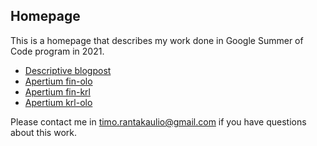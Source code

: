 ## Homepage

This is a homepage that describes my work done in Google Summer of Code program in 2021. 

- [Descriptive blogpost](https://timorantakaulio.github.io/gsoc2021.html)
- [Apertium fin-olo](https://apertium.github.io/apertium-fin-olo/apertium-fin-olo.fin-olo.dix.html)
- [Apertium fin-krl](https://apertium.github.io/apertium-fin-krl/apertium-fin-krl.fin-krl.dix.html)
- [Apertium krl-olo](https://github.com/apertium/apertium-krl-olo)

Please contact me in timo.rantakaulio@gmail.com if you have questions about this work. 
